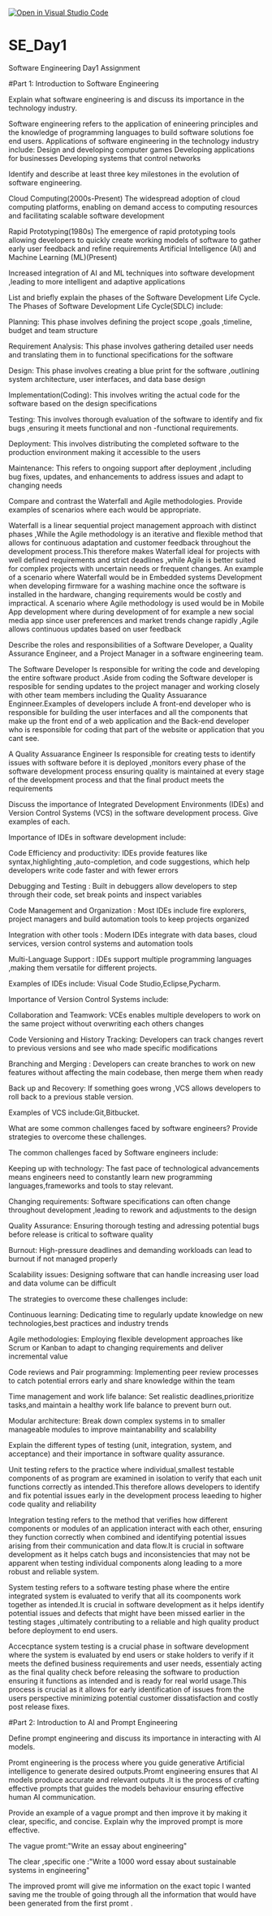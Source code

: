 [![Open in Visual Studio Code](https://classroom.github.com/assets/open-in-vscode-2e0aaae1b6195c2367325f4f02e2d04e9abb55f0b24a779b69b11b9e10269abc.svg)](https://classroom.github.com/online_ide?assignment_repo_id=18392139&assignment_repo_type=AssignmentRepo)
# SE_Day1
Software Engineering Day1 Assignment

#Part 1: Introduction to Software Engineering

Explain what software engineering is and discuss its importance in the technology industry.

Software engineering refers to the application of enineering principles and the knowledge of programming languages to build software solutions foe end users.
Applications of software engineering in the technology industry include:
Design and developing computer games
Developing applications for businesses
Developing systems that control networks


Identify and describe at least three key milestones in the evolution of software engineering.

Cloud Computing(2000s-Present)
The widespread adoption of cloud computing platforms, enabling on demand access to computing resources and facilitating scalable software development

Rapid Prototyping(1980s)
The emergence of rapid prototyping tools allowing developers to quickly create working models of software to gather early user feedback and refine requirements
Artificial Intelligence (AI) and Machine Learning (ML)(Present)

Increased integration of AI and ML techniques into software development ,leading to more intelligent and adaptive applications


List and briefly explain the phases of the Software Development Life Cycle.
The Phases of Software Development Life Cycle(SDLC) include:

Planning:
This phase involves defining the project scope ,goals ,timeline, budget and team structure

Requirement Analysis:
This phase involves gathering detailed user needs and translating them in to functional specifications for the software

Design:
This phase involves creating a blue print for the software ,outlining system architecture, user interfaces, and data base design

Implementation(Coding):
This involves writing the actual code for the software based on the design specifications

Testing:
This involves thorough evaluation of the software to identify and fix bugs ,ensuring it meets functional and non -functional requirements.

Deployment:
This involves distributing the completed software to the production environment making it accessible to the users

Maintenance:
This refers to ongoing support after deployment ,including bug fixes, updates, and enhancements to address issues and adapt to changing needs




Compare and contrast the Waterfall and Agile methodologies. Provide examples of scenarios where each would be appropriate.


Waterfall is a linear sequential project management approach with distinct phases ,While the Agile methodology is an iterative and flexible method that allows for continuous adaptation and customer feedback throughout the development process.This therefore makes Waterfall ideal for projects with well defined requirements and strict deadlines ,while Agile is better suited for complex projects with uncertain needs or frequent changes.
An example of a scenario where Waterfall would be in Embedded systems Development when developing firmware for a washing machine once the software is installed in the hardware, changing requirements would be costly and impractical.
A scenario where Agile methodology is used would be in Mobile App development where during development of for example a new social media app since user preferences and market trends change rapidly ,Agile allows continuous updates based on user feedback


Describe the roles and responsibilities of a Software Developer, a Quality Assurance Engineer, and a Project Manager in a software engineering team.

The Software Developer
Is responsible for writing the code and developing the entire software product .Aside from coding the Software developer is resposible for sending updates to the project manager and working closely with other team members including the Quality Assuarance Enginneer.Examples of developers include A front-end developer who is responsible for building the user interfaces and all the components that make up the front end of a web application and the Back-end developer who is responsible for coding that part of the website or application that you cant see.

A Quality Assuarance Engineer
Is responsible for creating tests to identify issues with software before it is deployed ,monitors every phase of the software development process ensuring quality is maintained at every stage of the development process and that the final product meets the requirements


Discuss the importance of Integrated Development Environments (IDEs) and Version Control Systems (VCS) in the software development process. Give examples of each.

Importance of IDEs in software development include:

Code Efficiency and productivity:
IDEs provide features like syntax,highlighting ,auto-completion, and code suggestions, which help developers write code faster and with fewer errors

Debugging and Testing :
Built in debuggers allow developers to step through their code, set break points and inspect variables

Code Management and Organization :
Most IDEs include fire explorers, project managers and build automation tools to keep projects organized 

Integration with other tools :
Modern IDEs integrate with data bases, cloud services, version control systems and automation tools 

Multi-Language Support :
IDEs support multiple programming languages ,making them versatile for different projects.

Examples of IDEs include: Visual Code Studio,Eclipse,Pycharm.

Importance of Version Control Systems include:

 Collaboration and Teamwork:
 VCEs enables multiple developers to work on the same project without overwriting each others changes

 Code Versioning and History Tracking:
 Developers can track changes revert to previous versions and see who made specific modifications 

Branching and Merging :
Developers can create branches to work on new features without affecting the main codebase, then merge them when ready 

Back up and Recovery: 
If something goes wrong ,VCS allows developers to roll back to a previous stable version.

Examples of VCS include:Git,Bitbucket.
 
What are some common challenges faced by software engineers? Provide strategies to overcome these challenges.


The common challenges faced by Software engineers include:

Keeping up with technology:
The fast pace of technological advancements means engineers need to constantly learn new programming languages,frameworks and tools to stay relevant.

Changing requirements:
Software specifications can often change throughout development ,leading to rework and adjustments to the design 

Quality Assurance:
Ensuring thorough testing and adressing potential bugs before release is critical to software quality

Burnout:
High-pressure deadlines and demanding workloads can lead to burnout if not managed properly 

Scalability issues:
Designing software that can handle increasing user load and data volume can be difficult

The strategies to overcome these challenges include:

Continuous learning:
Dedicating time to regularly update knowledge on new technologies,best practices and industry trends

Agile methodologies:
Employing flexible development approaches like Scrum or Kanban to adapt to changing requirements and deliver incremental value

Code reviews and Pair programming:
Implementing peer review processes to catch potential errors early and share knowledge within the team

Time management and work life balance:
Set realistic deadlines,prioritize tasks,and maintain a healthy work life balance to prevent burn out.

Modular architecture:
Break down complex systems in to smaller manageable modules to improve maintanability and scalability


Explain the different types of testing (unit, integration, system, and acceptance) and their importance in software quality assurance.

Unit testing refers to the practice where individual,smallest testable components of as program are examined in isolation to verify that each unit functions correctly as intended.This therefore allows developers to identify and fix potential issues early in the development process leaeding to higher code quality and reliability

Integration testing refers to the method that verifies how different components or modules of an application interact with each other, ensuring they function correctly when combined and identifying potential issues arising from their communication and data flow.It is crucial in software development as it helps catch bugs and inconsistencies that may not be apparent when testing individual components along leading to a more robust and reliable system.


System testing refers to a software testing phase where the entire integrated system is evaluated to verify that all its coomponents work together as intended.It is crucial in software development as it helps identify potential issues and defects that might have been missed earlier in the testing stages ,ultimately contributing to a reliable and high quality product before deployment to end users.

Accecptance system testing is a crucial phase in software development where the system is evaluated by end users or stake holders to verify if it meets the defined business requirements and user needs, essentialy acting as the final quality check before releasing the software to production ensuring it functions as intended and is ready for real world usage.This process is crucial as it allows for early identification of issues from the users perspective minimizing potential customer dissatisfaction and costly post release fixes.


#Part 2: Introduction to AI and Prompt Engineering


Define prompt engineering and discuss its importance in interacting with AI models.

Promt engineering is the process where you guide generative Artificial intelligence to generate desired outputs.Promt engineering ensures that AI models produce accurate and relevant outputs .It is the process of crafting effective prompts that guides the models behaviour ensuring effective human AI communication.



Provide an example of a vague prompt and then improve it by making it clear, specific, and concise. Explain why the improved prompt is more effective.

The vague promt:"Write an essay about engineering"

The clear ,specific one :"Write a 1000 word essay about sustainable systems in engineering"

The improved promt will give me information on the exact topic I wanted saving me the trouble of going through all the information that would have been generated from the first promt .


